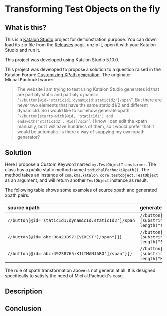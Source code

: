 Transforming Test Objects on the fly
=======

## What is this?

This is a [Katalon Studio](https://www.katalon.com/) project for demonstration purpose. You can down load its zip file from the [Releases](https://github.com/kazurayam/TransformingTestObjectOnTheFly/releases) page, unzip it, open it with your Katalon Studio and run it.

This project was developed using Katalon Studio 5.10.0.

This project was developed to propose a solution to a question raised in the Katalon Forum: [Customizing XPath generation](https://forum.katalon.com/t/customizing-xpath-generation/15801). The originator Michal.Pachucki worte:

>The website i am trying to test using Katalon Studio generates id that are partialy static and partialy dynamic:
"`//button[@id='staticId1:dynamicId:staticId2']/span`".
But there are never two elements that have the same staticId1/2 and different dynamicId.
So i would like to somehow generate xpath
"`//button[starts-with(@id, 'staticId1') and endswith('staticId2', @id)]/span`".
I know I can edit the xpath manually, but I will have hundreds of them, so I would prefer that it would be automatic.
>Is there a way of suppying my own xpath generator?

## Solution

Here I propose a Custom Keyword named `my.TestObjectTransformer`. The class has a public static method named `toMichalPachuckiXpath()`. The method takes an instance of `com.kms.katalon.core.testobject.TestObject` as an argument, and will return another `TestObject` instance as result.

The following table shows some examples of source xpath and generated xpath pairs.

| source xpath | generated xpath |
|:------------ | :--------------- |
| `//button[@id='staticId1:dynamicId:staticId2']/span` | `//button[starts-with(@id,"staticId1") and (substring(@id,string-length(@id)-string-length("staticId2")+1)="staticId2")]/span"}]}` |`
| `//button[@id='abc:96423857:EVEREST']/span"}]}` | `//button[starts-with(@id,"abc") and (substring(@id,string-length(@id)-string-length("EVEREST")+1)="EVEREST")]/span"}]}` |
| `//button[@id='abc:49238765:KILIMANJARO']/span"}]}` | `//button[starts-with(@id,"abc") and (substring(@id,string-length(@id)-string-length("KILIMANJARO")+1)="KILIMANJARO")]/span"}]}` |

The rule of xpath transformation above is not general at all. It is designed specifically to satisfy the need of Michal.Pachucki's case.

## Description



## Conclusion
